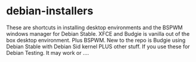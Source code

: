 # debian-installers

These are shortcuts in installing desktop environments and the BSPWM windows manager for Debian Stable.
XFCE and Budgie is vanilla out of the box desktop environment.
Plus BSPWM.
New to the repo is Budgie using Debian Stable with Debian Sid kernel PLUS other stuff.
If you use these for Debian Testing.  It may work or .... 

